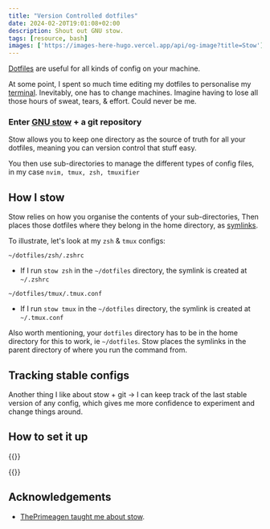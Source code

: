```yaml
---
title: "Version Controlled dotfiles"
date: 2024-02-20T19:01:08+02:00
description: Shout out GNU stow.
tags: [resource, bash]
images: ['https://images-here-hugo.vercel.app/api/og-image?title=Stow']
---
```


[Dotfiles](https://dotfiles.io/) are useful for all kinds of config on your machine.

At some point, I spent so much time editing my dotfiles to personalise my [terminal](/pde).
Inevitably, one has to change machines. Imagine having to lose all those hours of sweat, tears, & effort. Could never be me.

### Enter [GNU stow](https://www.gnu.org/software/stow/) + a git repository

Stow allows you to keep one directory as the source of truth for all your dotfiles,
meaning you can version control that stuff easy.

You then use sub-directories to manage the different types of config files,
in my case `nvim, tmux, zsh, tmuxifier`

## How I stow
Stow relies on how you organise the contents of your sub-directories,
Then places those dotfiles where they belong in the home directory,
as [symlinks](https://en.wikipedia.org/wiki/Symbolic_link). 

To illustrate, let's look at my `zsh` & `tmux` configs:

`~/dotfiles/zsh/.zshrc`
- If I run `stow zsh` in the `~/dotfiles` directory, the symlink is created at `~/.zshrc`

`~/dotfiles/tmux/.tmux.conf`
- If I run `stow tmux` in the `~/dotfiles` directory, the symlink is created at `~/.tmux.conf`

Also worth mentioning, your `dotfiles` directory has to be in the home directory for this to work, 
ie `~/dotfiles`. Stow places the symlinks in the parent directory of where you run the command from.

## Tracking stable configs
Another thing I like about stow + git -> I can keep track of the last stable version of any config,
which gives me more confidence to experiment and change things around.

## How to set it up
{{<youtube y6XCebnB9gs>}}

{{<youtube MJBVA4LeJKA>}}

## Acknowledgements
- [ThePrimeagen taught me about stow](https://frontendmasters.com/courses/developer-productivity/dotfiles-management/).
